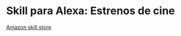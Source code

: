 # Skill para Alexa: Estrenos de cine

[Amazon skill store](https://www.amazon.es/Kinisoftware-Estrenos-de-cine/dp/B07MKCLZ62/ref=sr_1_1?s=alexa-skills&ie=UTF8&qid=1545905661&sr=1-1)
